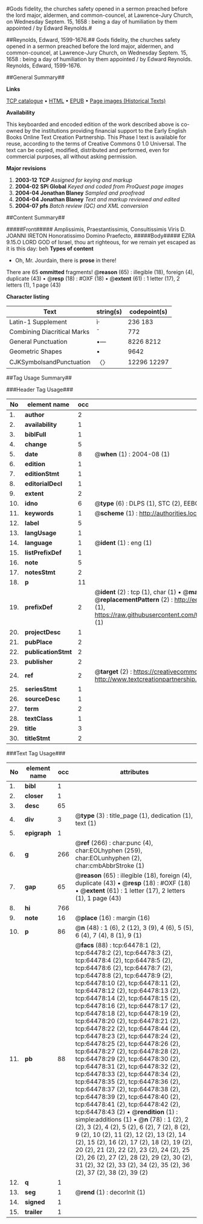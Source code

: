 #Gods fidelity, the churches safety opened in a sermon preached before the lord major, aldermen, and common-councel, at Lawrence-Jury Church, on Wednesday Septem. 15, 1658 : being a day of humiliation by them appointed / by Edward Reynolds.#

##Reynolds, Edward, 1599-1676.##
Gods fidelity, the churches safety opened in a sermon preached before the lord major, aldermen, and common-councel, at Lawrence-Jury Church, on Wednesday Septem. 15, 1658 : being a day of humiliation by them appointed / by Edward Reynolds.
Reynolds, Edward, 1599-1676.

##General Summary##

**Links**

[TCP catalogue](http://www.ota.ox.ac.uk/tcp/)  • 
[HTML](http://tei.it.ox.ac.uk/tcp/Texts-HTML/free/A57/A57140.html)  • 
[EPUB](http://tei.it.ox.ac.uk/tcp/Texts-EPUB/free/A57/A57140.epub) • 
[Page images (Historical Texts)](https://data.historicaltexts.jisc.ac.uk/view?pubId=eebo-12619548e&pageId=eebo-12619548e-64478-1)

**Availability**

This keyboarded and encoded edition of the
	       work described above is co-owned by the institutions
	       providing financial support to the Early English Books
	       Online Text Creation Partnership. This Phase I text is
	       available for reuse, according to the terms of Creative
	       Commons 0 1.0 Universal. The text can be copied,
	       modified, distributed and performed, even for
	       commercial purposes, all without asking permission.

**Major revisions**

1. __2003-12__ __TCP__ *Assigned for keying and markup*
1. __2004-02__ __SPi Global__ *Keyed and coded from ProQuest page images*
1. __2004-04__ __Jonathan Blaney__ *Sampled and proofread*
1. __2004-04__ __Jonathan Blaney__ *Text and markup reviewed and edited*
1. __2004-07__ __pfs__ *Batch review (QC) and XML conversion*

##Content Summary##

#####Front#####
Amplissimis, Praestantissimis, Consultissimis Viris D. JOANNI IRETON Honoratissimo Domino Praefecto,
#####Body#####
EZRA 9.15.O LORD GOD of Israel, thou art righteous, for we remain yet escaped as it is this day: beh
**Types of content**

  * Oh, Mr. Jourdain, there is **prose** in there!

There are 65 **ommitted** fragments! 
 @__reason__ (65) : illegible (18), foreign (4), duplicate (43)  •  @__resp__ (18) : #OXF (18)  •  @__extent__ (61) : 1 letter (17), 2 letters (1), 1 page (43)

**Character listing**


|Text|string(s)|codepoint(s)|
|---|---|---|
|Latin-1 Supplement|ì·|236 183|
|Combining             Diacritical Marks|̄|772|
|General Punctuation|•—|8226 8212|
|Geometric Shapes|▪|9642|
|CJKSymbolsandPunctuation|〈〉|12296 12297|

##Tag Usage Summary##

###Header Tag Usage###

|No|element name|occ|attributes|
|---|---|---|---|
|1.|__author__|2||
|2.|__availability__|1||
|3.|__biblFull__|1||
|4.|__change__|5||
|5.|__date__|8| @__when__ (1) : 2004-08 (1)|
|6.|__edition__|1||
|7.|__editionStmt__|1||
|8.|__editorialDecl__|1||
|9.|__extent__|2||
|10.|__idno__|6| @__type__ (6) : DLPS (1), STC (2), EEBO-CITATION (1), OCLC (1), VID (1)|
|11.|__keywords__|1| @__scheme__ (1) : http://authorities.loc.gov/ (1)|
|12.|__label__|5||
|13.|__langUsage__|1||
|14.|__language__|1| @__ident__ (1) : eng (1)|
|15.|__listPrefixDef__|1||
|16.|__note__|5||
|17.|__notesStmt__|2||
|18.|__p__|11||
|19.|__prefixDef__|2| @__ident__ (2) : tcp (1), char (1)  •  @__matchPattern__ (2) : ([0-9\-]+):([0-9IVX]+) (1), (.+) (1)  •  @__replacementPattern__ (2) : http://eebo.chadwyck.com/downloadtiff?vid=$1&page=$2 (1), https://raw.githubusercontent.com/textcreationpartnership/Texts/master/tcpchars.xml#$1 (1)|
|20.|__projectDesc__|1||
|21.|__pubPlace__|2||
|22.|__publicationStmt__|2||
|23.|__publisher__|2||
|24.|__ref__|2| @__target__ (2) : https://creativecommons.org/publicdomain/zero/1.0/ (1), http://www.textcreationpartnership.org/docs/. (1)|
|25.|__seriesStmt__|1||
|26.|__sourceDesc__|1||
|27.|__term__|2||
|28.|__textClass__|1||
|29.|__title__|3||
|30.|__titleStmt__|2||


###Text Tag Usage###

|No|element name|occ|attributes|
|---|---|---|---|
|1.|__bibl__|1||
|2.|__closer__|1||
|3.|__desc__|65||
|4.|__div__|3| @__type__ (3) : title_page (1), dedication (1), text (1)|
|5.|__epigraph__|1||
|6.|__g__|266| @__ref__ (266) : char:punc (4), char:EOLhyphen (259), char:EOLunhyphen (2), char:cmbAbbrStroke (1)|
|7.|__gap__|65| @__reason__ (65) : illegible (18), foreign (4), duplicate (43)  •  @__resp__ (18) : #OXF (18)  •  @__extent__ (61) : 1 letter (17), 2 letters (1), 1 page (43)|
|8.|__hi__|766||
|9.|__note__|16| @__place__ (16) : margin (16)|
|10.|__p__|86| @__n__ (48) : 1 (6), 2 (12), 3 (9), 4 (6), 5 (5), 6 (4), 7 (4), 8 (1), 9 (1)|
|11.|__pb__|88| @__facs__ (88) : tcp:64478:1 (2), tcp:64478:2 (2), tcp:64478:3 (2), tcp:64478:4 (2), tcp:64478:5 (2), tcp:64478:6 (2), tcp:64478:7 (2), tcp:64478:8 (2), tcp:64478:9 (2), tcp:64478:10 (2), tcp:64478:11 (2), tcp:64478:12 (2), tcp:64478:13 (2), tcp:64478:14 (2), tcp:64478:15 (2), tcp:64478:16 (2), tcp:64478:17 (2), tcp:64478:18 (2), tcp:64478:19 (2), tcp:64478:20 (2), tcp:64478:21 (2), tcp:64478:22 (2), tcp:64478:44 (2), tcp:64478:23 (2), tcp:64478:24 (2), tcp:64478:25 (2), tcp:64478:26 (2), tcp:64478:27 (2), tcp:64478:28 (2), tcp:64478:29 (2), tcp:64478:30 (2), tcp:64478:31 (2), tcp:64478:32 (2), tcp:64478:33 (2), tcp:64478:34 (2), tcp:64478:35 (2), tcp:64478:36 (2), tcp:64478:37 (2), tcp:64478:38 (2), tcp:64478:39 (2), tcp:64478:40 (2), tcp:64478:41 (2), tcp:64478:42 (2), tcp:64478:43 (2)  •  @__rendition__ (1) : simple:additions (1)  •  @__n__ (78) : 1 (2), 2 (2), 3 (2), 4 (2), 5 (2), 6 (2), 7 (2), 8 (2), 9 (2), 10 (2), 11 (2), 12 (2), 13 (2), 14 (2), 15 (2), 16 (2), 17 (2), 18 (2), 19 (2), 20 (2), 21 (2), 22 (2), 23 (2), 24 (2), 25 (2), 26 (2), 27 (2), 28 (2), 29 (2), 30 (2), 31 (2), 32 (2), 33 (2), 34 (2), 35 (2), 36 (2), 37 (2), 38 (2), 39 (2)|
|12.|__q__|1||
|13.|__seg__|1| @__rend__ (1) : decorInit (1)|
|14.|__signed__|1||
|15.|__trailer__|1||
